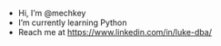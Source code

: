 -  Hi, I’m @mechkey
-  I’m currently learning Python 
-  Reach me at https://www.linkedin.com/in/luke-dba/
